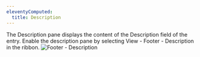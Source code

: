```yaml
---
eleventyComputed:
  title: Description
---
```

The Description pane displays the content of the Description field of the entry. Enable the description pane by selecting View - Footer - Description in the ribbon.
![Footer - Description](https://cdnweb.devolutions.net/docs/en/rdm/mac/clip10587.png)
